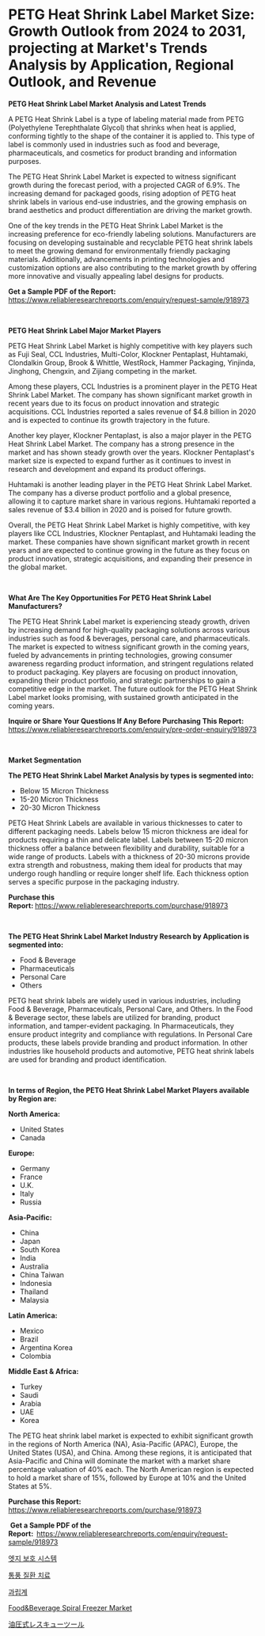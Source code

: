 <p><h1>PETG Heat Shrink Label Market Size: Growth Outlook from 2024 to 2031, projecting at Market's Trends Analysis by Application, Regional Outlook, and Revenue</h1></p><p><strong>PETG Heat Shrink Label Market Analysis and Latest Trends</strong></p>
<p><p>A PETG Heat Shrink Label is a type of labeling material made from PETG (Polyethylene Terephthalate Glycol) that shrinks when heat is applied, conforming tightly to the shape of the container it is applied to. This type of label is commonly used in industries such as food and beverage, pharmaceuticals, and cosmetics for product branding and information purposes.</p><p>The PETG Heat Shrink Label Market is expected to witness significant growth during the forecast period, with a projected CAGR of 6.9%. The increasing demand for packaged goods, rising adoption of PETG heat shrink labels in various end-use industries, and the growing emphasis on brand aesthetics and product differentiation are driving the market growth.</p><p>One of the key trends in the PETG Heat Shrink Label Market is the increasing preference for eco-friendly labeling solutions. Manufacturers are focusing on developing sustainable and recyclable PETG heat shrink labels to meet the growing demand for environmentally friendly packaging materials. Additionally, advancements in printing technologies and customization options are also contributing to the market growth by offering more innovative and visually appealing label designs for products.</p></p>
<p><strong>Get a Sample PDF of the Report:&nbsp;</strong> <a href="https://www.reliableresearchreports.com/enquiry/request-sample/918973">https://www.reliableresearchreports.com/enquiry/request-sample/918973</a></p>
<p>&nbsp;</p>
<p><strong>PETG Heat Shrink Label Major Market Players</strong></p>
<p><p>PETG Heat Shrink Label Market is highly competitive with key players such as Fuji Seal, CCL Industries, Multi-Color, Klockner Pentaplast, Huhtamaki, Clondalkin Group, Brook & Whittle, WestRock, Hammer Packaging, Yinjinda, Jinghong, Chengxin, and Zijiang competing in the market.</p><p>Among these players, CCL Industries is a prominent player in the PETG Heat Shrink Label Market. The company has shown significant market growth in recent years due to its focus on product innovation and strategic acquisitions. CCL Industries reported a sales revenue of $4.8 billion in 2020 and is expected to continue its growth trajectory in the future.</p><p>Another key player, Klockner Pentaplast, is also a major player in the PETG Heat Shrink Label Market. The company has a strong presence in the market and has shown steady growth over the years. Klockner Pentaplast's market size is expected to expand further as it continues to invest in research and development and expand its product offerings.</p><p>Huhtamaki is another leading player in the PETG Heat Shrink Label Market. The company has a diverse product portfolio and a global presence, allowing it to capture market share in various regions. Huhtamaki reported a sales revenue of $3.4 billion in 2020 and is poised for future growth.</p><p>Overall, the PETG Heat Shrink Label Market is highly competitive, with key players like CCL Industries, Klockner Pentaplast, and Huhtamaki leading the market. These companies have shown significant market growth in recent years and are expected to continue growing in the future as they focus on product innovation, strategic acquisitions, and expanding their presence in the global market.</p></p>
<p>&nbsp;</p>
<p><strong>What Are The Key Opportunities For PETG Heat Shrink Label Manufacturers?</strong></p>
<p><p>The PETG Heat Shrink Label market is experiencing steady growth, driven by increasing demand for high-quality packaging solutions across various industries such as food & beverages, personal care, and pharmaceuticals. The market is expected to witness significant growth in the coming years, fueled by advancements in printing technologies, growing consumer awareness regarding product information, and stringent regulations related to product packaging. Key players are focusing on product innovation, expanding their product portfolio, and strategic partnerships to gain a competitive edge in the market. The future outlook for the PETG Heat Shrink Label market looks promising, with sustained growth anticipated in the coming years.</p></p>
<p><strong>Inquire or Share Your Questions If Any Before Purchasing This Report:</strong> <a href="https://www.reliableresearchreports.com/enquiry/pre-order-enquiry/918973">https://www.reliableresearchreports.com/enquiry/pre-order-enquiry/918973</a></p>
<p>&nbsp;</p>
<p><strong>Market Segmentation</strong></p>
<p><strong>The PETG Heat Shrink Label Market Analysis by types is segmented into:</strong></p>
<p><ul><li>Below 15 Micron Thickness</li><li>15-20 Micron Thickness</li><li>20-30 Micron Thickness</li></ul></p>
<p><p>PETG Heat Shrink Labels are available in various thicknesses to cater to different packaging needs. Labels below 15 micron thickness are ideal for products requiring a thin and delicate label. Labels between 15-20 micron thickness offer a balance between flexibility and durability, suitable for a wide range of products. Labels with a thickness of 20-30 microns provide extra strength and robustness, making them ideal for products that may undergo rough handling or require longer shelf life. Each thickness option serves a specific purpose in the packaging industry.</p></p>
<p><strong>Purchase this Report:&nbsp;</strong><a href="https://www.reliableresearchreports.com/purchase/918973">https://www.reliableresearchreports.com/purchase/918973</a></p>
<p>&nbsp;</p>
<p><strong>The PETG Heat Shrink Label Market Industry Research by Application is segmented into:</strong></p>
<p><ul><li>Food & Beverage</li><li>Pharmaceuticals</li><li>Personal Care</li><li>Others</li></ul></p>
<p><p>PETG heat shrink labels are widely used in various industries, including Food & Beverage, Pharmaceuticals, Personal Care, and Others. In the Food & Beverage sector, these labels are utilized for branding, product information, and tamper-evident packaging. In Pharmaceuticals, they ensure product integrity and compliance with regulations. In Personal Care products, these labels provide branding and product information. In other industries like household products and automotive, PETG heat shrink labels are used for branding and product identification.</p></p>
<p>&nbsp;</p>
<p><strong>In terms of Region, the PETG Heat Shrink Label Market Players available by Region are:</strong></p>
<p>
    <p> <strong> North America: </strong>
        <ul>
            <li>United States</li>
            <li>Canada</li>
        </ul>
        </p> 
    <p> <strong> Europe: </strong>
        <ul>
            <li>Germany</li>
            <li>France</li>
            <li>U.K.</li>
            <li>Italy</li>
            <li>Russia</li>
        </ul>
        </p> 
    <p> <strong> Asia-Pacific: </strong>
        <ul>
            <li>China</li>
            <li>Japan</li>
            <li>South Korea</li>
            <li>India</li>
            <li>Australia</li>
            <li>China Taiwan</li>
            <li>Indonesia</li>
            <li>Thailand</li>
            <li>Malaysia</li>
        </ul>
        </p> 
    <p> <strong> Latin America: </strong>
        <ul>
            <li>Mexico</li>
            <li>Brazil</li>
            <li>Argentina Korea</li>
            <li>Colombia</li>
        </ul>
        </p> 
    <p> <strong> Middle East & Africa: </strong>
        <ul>
            <li>Turkey</li>
            <li>Saudi</li>
            <li>Arabia</li>
            <li>UAE</li>
            <li>Korea</li>
        </ul>
    </p>
    </p>
<p><p>The PETG heat shrink label market is expected to exhibit significant growth in the regions of North America (NA), Asia-Pacific (APAC), Europe, the United States (USA), and China. Among these regions, it is anticipated that Asia-Pacific and China will dominate the market with a market share percentage valuation of 40% each. The North American region is expected to hold a market share of 15%, followed by Europe at 10% and the United States at 5%.</p></p>
<p><strong>Purchase this Report: </strong><a href="https://www.reliableresearchreports.com/purchase/918973">https://www.reliableresearchreports.com/purchase/918973</a></p>
<p>&nbsp;<strong>Get a Sample PDF of the Report:&nbsp;&nbsp;</strong><a href="https://www.reliableresearchreports.com/enquiry/request-sample/918973">https://www.reliableresearchreports.com/enquiry/request-sample/918973</a></p>
<p><strong></strong></p>
<p><p><a href="https://medium.com/@zolajenkins98/%EC%97%A3%EC%A7%80-%EB%B3%B4%ED%98%B8-%EC%8B%9C%EC%8A%A4%ED%85%9C-%EC%8B%9C%EC%9E%A5-%EA%B7%9C%EB%AA%A8%EB%8A%94-%EC%A0%84-%EC%84%B8%EA%B3%84-%EC%82%B0%EC%97%85%EC%97%90%EC%84%9C-%EA%B0%80%EC%9E%A5-%EC%A2%8B%EC%9D%80-%EB%A7%88%EC%BC%80%ED%8C%85-%EC%B1%84%EB%84%90%EC%9D%84-%EB%B3%B4%EC%97%AC%EC%A4%8D%EB%8B%88%EB%8B%A4-4e5403129d0e">엣지 보호 시스템</a></p><p><a href="https://github.com/trmesnao7959541/Market-Research-Report-List-1/blob/main/7567324194144.md">통풍 질환 치료</a></p><p><a href="https://github.com/vsn7qpua81q/Market-Research-Report-List-1/blob/main/3109009194145.md">과립계</a></p><p><a href="https://issuu.com/reportprime-2/docs/foodbeverage-spiral-freezer-market-size-2030.pptx">Food&Beverage Spiral Freezer Market</a></p><p><a href="https://medium.com/@pollynsatcherayted345/%E6%B2%B9%E5%9C%A7%E6%95%91%E5%8A%A9%E3%83%84%E3%83%BC%E3%83%AB%E5%B8%82%E5%A0%B4%E3%81%AE%E8%A6%8F%E6%A8%A1%E3%81%AF-%E3%82%B0%E3%83%AD%E3%83%BC%E3%83%90%E3%83%AB%E7%94%A3%E6%A5%AD%E3%81%AB%E3%81%8A%E3%81%91%E3%82%8B%E6%9C%80%E9%81%A9%E3%81%AA%E3%83%9E%E3%83%BC%E3%82%B1%E3%83%86%E3%82%A3%E3%83%B3%E3%82%B0%E3%83%81%E3%83%A3%E3%83%8D%E3%83%AB%E3%82%92%E6%98%8E%E3%82%89%E3%81%8B%E3%81%AB%E3%81%99%E3%82%8B-20ff35336ce3">油圧式レスキューツール</a></p></p>
